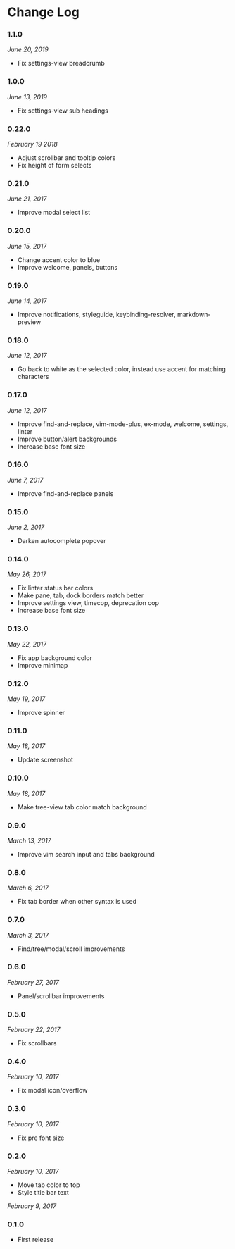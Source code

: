 # Change Log

### 1.1.0
_June 20, 2019_
* Fix settings-view breadcrumb

### 1.0.0
_June 13, 2019_
* Fix settings-view sub headings

### 0.22.0
_February 19 2018_
* Adjust scrollbar and tooltip colors
* Fix height of form selects

### 0.21.0
_June 21, 2017_
* Improve modal select list

### 0.20.0
_June 15, 2017_
* Change accent color to blue
* Improve welcome, panels, buttons

### 0.19.0
_June 14, 2017_
* Improve notifications, styleguide, keybinding-resolver, markdown-preview

### 0.18.0
_June 12, 2017_
* Go back to white as the selected color, instead use accent for matching characters

### 0.17.0
_June 12, 2017_
* Improve find-and-replace, vim-mode-plus, ex-mode, welcome, settings, linter
* Improve button/alert backgrounds
* Increase base font size

### 0.16.0
_June 7, 2017_
* Improve find-and-replace panels

### 0.15.0
_June 2, 2017_
* Darken autocomplete popover

### 0.14.0
_May 26, 2017_
* Fix linter status bar colors
* Make pane, tab, dock borders match better
* Improve settings view, timecop, deprecation cop
* Increase base font size

### 0.13.0
_May 22, 2017_
* Fix app background color
* Improve minimap

### 0.12.0
_May 19, 2017_
* Improve spinner

### 0.11.0
_May 18, 2017_
* Update screenshot

### 0.10.0
_May 18, 2017_
* Make tree-view tab color match background

### 0.9.0
_March 13, 2017_
* Improve vim search input and tabs background

### 0.8.0
_March 6, 2017_
* Fix tab border when other syntax is used

### 0.7.0
_March 3, 2017_
* Find/tree/modal/scroll improvements

### 0.6.0
_February 27, 2017_
* Panel/scrollbar improvements

### 0.5.0
_February 22, 2017_
* Fix scrollbars

### 0.4.0
_February 10, 2017_
* Fix modal icon/overflow

### 0.3.0
_February 10, 2017_
* Fix pre font size

### 0.2.0
_February 10, 2017_
* Move tab color to top
* Style title bar text

_February 9, 2017_
### 0.1.0
* First release
